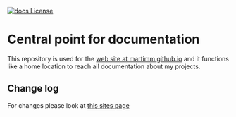 <!--
[![License](http://martimm.github.io/label/License-label.svg)](http://www.perlfoundation.org/artistic_license_2_0)
-->
[![docs License](http://martimm.github.io/label/License-label-docs.svg)](
https://www.gnu.org/licenses/fdl-1.3.html)
# Central point for documentation

This repository is used for the [web site at martimm.github.io](https://martimm.github.io/) and it functions like a home location to reach all documentation about my projects.


## Change log

For changes please look at [this sites page](https://martimm.github.io/content-docs/About/release-notes.html)



<!--
> fez login
>>= Username: martimm
>>= Password:
>>= login successful, you can now upload dists

> git archive -v --output=gnome-native.tgz HEAD .
…
> fez upload --file gnome-native.tgz
>>= Hey! You did it! Your dist will be indexed shortly.
> fez list
>>= Gnome::N:ver<0.1.37>:auth<zef:martimm>
-->


<!--
* 2020-07-02 0.6.0
  * New start for this main entry point of all project information. Have some experience now with Jekyll to document the Gnome GTK+ project.

* 0.5.0
  * jquery select a[data_href] directly. Therefore the ref doesn't need to be
  checked because it will not be selected.
  * jquery fadin/out to make appearence nicer.
  * Reload of the same article is prevented.

* 0.4.0
  * Used jquery from google apis
  * Split an article from index.sxml
  * Setup directories Sxml for all sxml files and directories therein mirroring
  the site like Articles/03-12.
  * Split css from index.sxml

* 0.3.1 Oeps, picture too large png convert to jpg almost 100x smaller.
* 0.3.0 Ok, now we need content!
* 0.2.1 Moved out program to Semi-xml as sxml2xml
* 0.2.0 Created generate-site.pl6
* 0.1.2 Tests with my own programs
* 0.1.1 Tried a template from opendesign.org
* 2016-SomeMonth-SomeDay 0.1.0 Setup
-->
